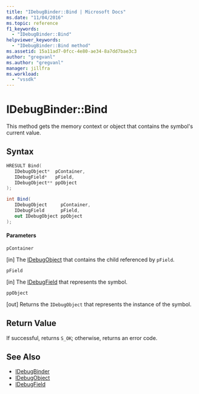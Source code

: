 ```yaml
---
title: "IDebugBinder::Bind | Microsoft Docs"
ms.date: "11/04/2016"
ms.topic: reference
f1_keywords:
  - "IDebugBinder::Bind"
helpviewer_keywords:
  - "IDebugBinder::Bind method"
ms.assetid: 15a11ad7-0fcc-4e80-ae34-8a7dd7bae3c3
author: "gregvanl"
ms.author: "gregvanl"
manager: jillfra
ms.workload:
  - "vssdk"
---
```

# IDebugBinder::Bind
This method gets the memory context or object that contains the symbol's current value.

## Syntax

```cpp
HRESULT Bind( 
   IDebugObject*  pContainer,
   IDebugField*   pField,
   IDebugObject** ppObject
);
```

```csharp
int Bind(
   IDebugObject     pContainer,
   IDebugField      pField,
   out IDebugObject ppObject
);
```

#### Parameters
 `pContainer`

 [in] The [IDebugObject](../../../extensibility/debugger/reference/idebugobject.md) that contains the child referenced by `pField`.

 `pField`

 [in] The [IDebugField](../../../extensibility/debugger/reference/idebugfield.md) that represents the symbol.

 `ppObject`

 [out] Returns the `IDebugObject` that represents the instance of the symbol.

## Return Value
 If successful, returns `S_OK`; otherwise, returns an error code.

## See Also
- [IDebugBinder](../../../extensibility/debugger/reference/idebugbinder.md)
- [IDebugObject](../../../extensibility/debugger/reference/idebugobject.md)
- [IDebugField](../../../extensibility/debugger/reference/idebugfield.md)